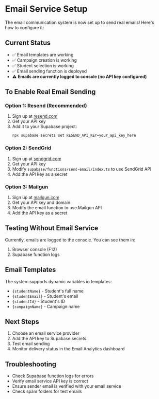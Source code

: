 # Email Service Setup

The email communication system is now set up to send real emails! Here's how to configure it:

## Current Status
- ✅ Email templates are working
- ✅ Campaign creation is working  
- ✅ Student selection is working
- ✅ Email sending function is deployed
- ⚠️ **Emails are currently logged to console (no API key configured)**

## To Enable Real Email Sending

### Option 1: Resend (Recommended)
1. Sign up at [resend.com](https://resend.com)
2. Get your API key
3. Add it to your Supabase project:
   ```bash
   npx supabase secrets set RESEND_API_KEY=your_api_key_here
   ```

### Option 2: SendGrid
1. Sign up at [sendgrid.com](https://sendgrid.com)
2. Get your API key
3. Modify `supabase/functions/send-email/index.ts` to use SendGrid API
4. Add the API key as a secret

### Option 3: Mailgun
1. Sign up at [mailgun.com](https://mailgun.com)
2. Get your API key and domain
3. Modify the email function to use Mailgun API
4. Add the API key as a secret

## Testing Without Email Service
Currently, emails are logged to the console. You can see them in:
1. Browser console (F12)
2. Supabase function logs

## Email Templates
The system supports dynamic variables in templates:
- `{studentName}` - Student's full name
- `{studentEmail}` - Student's email
- `{studentId}` - Student's ID
- `{campaignName}` - Campaign name

## Next Steps
1. Choose an email service provider
2. Add the API key to Supabase secrets
3. Test email sending
4. Monitor delivery status in the Email Analytics dashboard

## Troubleshooting
- Check Supabase function logs for errors
- Verify email service API key is correct
- Ensure sender email is verified with your email service
- Check spam folders for test emails
